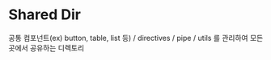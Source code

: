 # Shared Dir

공통 컴포넌트(ex) button, table, list 등) / directives / pipe / utils 를 관리하여 모든 곳에서 공유하는 디렉토리